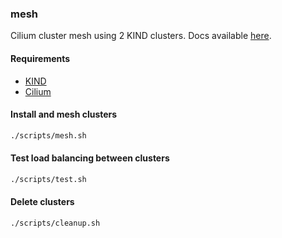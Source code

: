 ### mesh

Cilium cluster mesh using 2 KIND clusters. Docs available [here](https://docs.cilium.io/en/stable/gettingstarted/clustermesh/clustermesh/).


#### Requirements
- [KIND](https://kind.sigs.k8s.io/docs/user/quick-start/)
- [Cilium](https://docs.cilium.io/en/stable/gettingstarted/k8s-install-default/)


#### Install and mesh clusters
```bash
./scripts/mesh.sh
```

#### Test load balancing between clusters
```bash
./scripts/test.sh
```

#### Delete clusters
```bash
./scripts/cleanup.sh
```